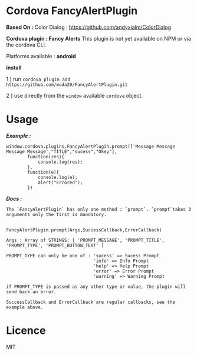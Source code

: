 # Cordova FancyAlertPlugin

**Based On :** 
Color Dialog : https://github.com/andyxialm/ColorDialog


**Cordova plugin : Fancy Alerts** 
This plugin is not yet available on NPM or via the cordova CLI.

Platforms available : **android**


**install**

1 ) run `cordova plugin add https://github.com/moda20/FancyAlertPlugin.git`

2 ) use directly from the `window` available `cordova` object.

# Usage

***Example :***

```
window.cordova.plugins.FancyAlertPlugin.prompt(['Message Message Message Message',"TITLE","sucess","Okey"],
        function(res){
            console.log(res);
        },
        function(e){
            console.log(e);
            alert("Errored");
        })
```
***Docs :***
```
The `FancyAlertPlugin` has only one method : `prompt`. `prompt`takes 3 arguments only the first is mandatory.


FancyAlertPlugin.prompt(Args,SuccessCallback,ErrorCallback)

Args : Array of STRINGS: [ 'PROMPT_MESSAGE', 'PROMPT_TITLE', 'PROMPT_TYPE', 'PROMPT_BUTTON_TEXT' ]

PROMPT_TYPE can only be one of : 'sucess' => Sucess Prompt
                                 'info' => Info Prompt
                                 'help' => Help Prompt
                                 'error' => Error Prompt
                                 'warning' => Warning Prompt
                                 
if PROMPT_TYPE is passed as any other type or value, the plugin will send back an error.

SuccessCallback and ErrorCallback are regular callbacks, see the example above.
```

# Licence 

MIT
